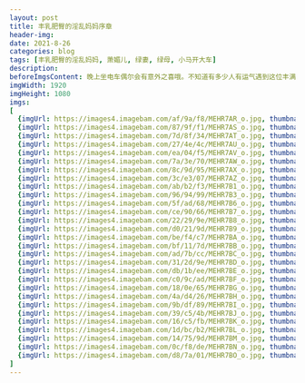```yaml
---
layout: post
title: 丰乳肥臀的淫乱妈妈序章
header-img: 
date: 2021-8-26
categories: blog
tags: [丰乳肥臀的淫乱妈妈, 萧媚儿, 绿妻, 绿母, 小马开大车]
description:
beforeImgsContent: 晚上坐电车偶尔会有意外之喜哦。不知道有多少人有运气遇到这位丰满淫妇呢？
imgWidth: 1920
imgHeight: 1080
imgs: 
[
  {imgUrl: https://images4.imagebam.com/af/9a/f8/MEHR7AR_o.jpg, thumbnail: https://thumbs4.imagebam.com/a7/23/5d/MEHR7AR_t.jpg},
  {imgUrl: https://images4.imagebam.com/87/9f/f1/MEHR7AS_o.jpg, thumbnail: https://thumbs4.imagebam.com/38/87/6c/MEHR7AS_t.jpg},
  {imgUrl: https://images4.imagebam.com/7d/8f/34/MEHR7AT_o.jpg, thumbnail: https://thumbs4.imagebam.com/62/48/1a/MEHR7AT_t.jpg},  
  {imgUrl: https://images4.imagebam.com/27/4e/4c/MEHR7AU_o.jpg, thumbnail: https://thumbs4.imagebam.com/c5/66/62/MEHR7AU_t.jpg},  
  {imgUrl: https://images4.imagebam.com/ea/04/f5/MEHR7AV_o.jpg, thumbnail: https://thumbs4.imagebam.com/bd/1f/1b/MEHR7AV_t.jpg}, 
  {imgUrl: https://images4.imagebam.com/7a/3e/70/MEHR7AW_o.jpg, thumbnail: https://thumbs4.imagebam.com/32/6e/7a/MEHR7AW_t.jpg}, 
  {imgUrl: https://images4.imagebam.com/8c/9d/95/MEHR7AX_o.jpg, thumbnail: https://thumbs4.imagebam.com/71/08/31/MEHR7AX_t.jpg}, 
  {imgUrl: https://images4.imagebam.com/3c/e3/07/MEHR7AZ_o.jpg, thumbnail: https://thumbs4.imagebam.com/e2/aa/ca/MEHR7AZ_t.jpg},
  {imgUrl: https://images4.imagebam.com/ab/b2/f3/MEHR7B1_o.jpg, thumbnail: https://thumbs4.imagebam.com/7b/02/e0/MEHR7B1_t.jpg}, 
  {imgUrl: https://images4.imagebam.com/96/94/99/MEHR7B3_o.jpg, thumbnail: https://thumbs4.imagebam.com/56/d7/34/MEHR7B3_t.jpg}, 
  {imgUrl: https://images4.imagebam.com/5f/ad/68/MEHR7B6_o.jpg, thumbnail: https://thumbs4.imagebam.com/1d/e5/72/MEHR7B6_t.jpg}, 
  {imgUrl: https://images4.imagebam.com/ce/90/66/MEHR7B7_o.jpg, thumbnail: https://thumbs4.imagebam.com/2b/99/97/MEHR7B7_t.jpg}, 
  {imgUrl: https://images4.imagebam.com/22/29/9e/MEHR7B8_o.jpg, thumbnail: https://thumbs4.imagebam.com/26/32/68/MEHR7B8_t.jpg}, 
  {imgUrl: https://images4.imagebam.com/d0/21/9d/MEHR7B9_o.jpg, thumbnail: https://thumbs4.imagebam.com/97/0f/98/MEHR7B9_t.jpg}, 
  {imgUrl: https://images4.imagebam.com/be/f4/c7/MEHR7BA_o.jpg, thumbnail: https://thumbs4.imagebam.com/90/58/e4/MEHR7BA_t.jpg}, 
  {imgUrl: https://images4.imagebam.com/bf/11/7d/MEHR7BB_o.jpg, thumbnail: https://thumbs4.imagebam.com/8b/2c/ab/MEHR7BB_t.jpg}, 
  {imgUrl: https://images4.imagebam.com/ad/7b/cc/MEHR7BC_o.jpg, thumbnail: https://thumbs4.imagebam.com/d4/4f/ce/MEHR7BC_t.jpg}, 
  {imgUrl: https://images4.imagebam.com/31/2d/9e/MEHR7BD_o.jpg, thumbnail: https://thumbs4.imagebam.com/d0/d7/76/MEHR7BD_t.jpg}, 
  {imgUrl: https://images4.imagebam.com/db/1b/ee/MEHR7BE_o.jpg, thumbnail: https://thumbs4.imagebam.com/30/7d/a2/MEHR7BE_t.jpg}, 
  {imgUrl: https://images4.imagebam.com/c0/9c/ad/MEHR7BF_o.jpg, thumbnail: https://thumbs4.imagebam.com/8c/c0/39/MEHR7BF_t.jpg}, 
  {imgUrl: https://images4.imagebam.com/18/0e/65/MEHR7BG_o.jpg, thumbnail: https://thumbs4.imagebam.com/fa/85/a9/MEHR7BG_t.jpg}, 
  {imgUrl: https://images4.imagebam.com/4a/d4/26/MEHR7BH_o.jpg, thumbnail: https://thumbs4.imagebam.com/4a/3e/19/MEHR7BH_t.jpg}, 
  {imgUrl: https://images4.imagebam.com/9b/df/89/MEHR7BI_o.jpg, thumbnail: https://thumbs4.imagebam.com/24/4f/3a/MEHR7BI_t.jpg}, 
  {imgUrl: https://images4.imagebam.com/39/c5/4b/MEHR7BJ_o.jpg, thumbnail: https://thumbs4.imagebam.com/a2/d3/2a/MEHR7BJ_t.jpg}, 
  {imgUrl: https://images4.imagebam.com/16/c5/fb/MEHR7BK_o.jpg, thumbnail: https://thumbs4.imagebam.com/6e/e5/65/MEHR7BK_t.jpg}, 
  {imgUrl: https://images4.imagebam.com/1d/bc/b2/MEHR7BL_o.jpg, thumbnail: https://thumbs4.imagebam.com/93/87/b5/MEHR7BL_t.jpg}, 
  {imgUrl: https://images4.imagebam.com/14/75/9d/MEHR7BM_o.jpg, thumbnail: https://thumbs4.imagebam.com/75/2d/bc/MEHR7BM_t.jpg}, 
  {imgUrl: https://images4.imagebam.com/0c/f8/de/MEHR7BN_o.jpg, thumbnail: https://thumbs4.imagebam.com/25/bf/34/MEHR7BN_t.jpg}, 
  {imgUrl: https://images4.imagebam.com/d8/7a/01/MEHR7BO_o.jpg, thumbnail: https://thumbs4.imagebam.com/2a/2b/73/MEHR7BO_t.jpg}
]
---
```


